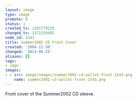 ```yaml
---
layout: image
type: image
promote: 0
status: 1
created_ts: 1101779229
changed_ts: 1372159482
node_id: 1543
title: Summer2002 CD Front Cover
created: '2004-11-30'
changed: '2013-06-25'
aliases: []
tags:
- imgn
images:
- - src: image/images/summer2002-cd-wallet-front-1543.png
    name: summer2002-cd-wallet-front-1543.png
---
```

Front cover of the Summer2002 CD sleeve.
